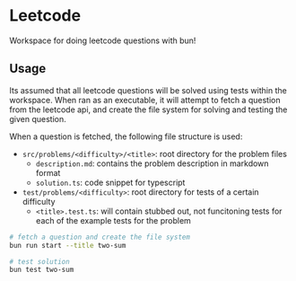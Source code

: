 # Leetcode

Workspace for doing leetcode questions with bun!

## Usage
Its assumed that all leetcode questions will be solved using tests within the workspace. When ran as an executable, it will attempt to fetch a question from the leetcode api, and create the file system for solving and testing the given question.

When a question is fetched, the following file structure is used:
- `src/problems/<difficulty>/<title>`: root directory for the problem files
  - `description.md`: contains the problem description in markdown format
  - `solution.ts`: code snippet for typescript
- `test/problems/<difficulty>`: root directory for tests of a certain difficulty
  - `<title>.test.ts`: will contain stubbed out, not funcitoning tests for each of the example tests for the problem

```bash
# fetch a question and create the file system
bun run start --title two-sum

# test solution
bun test two-sum
```